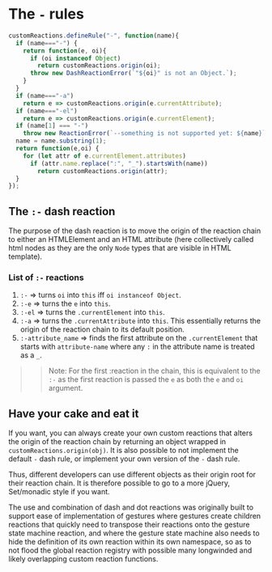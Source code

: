 # The `-` rules

```js
customReactions.defineRule("-", function(name){
  if (name==="-") {
    return function(e, oi){
      if (oi instanceof Object)
        return customReactions.origin(oi);
      throw new DashReactionError(`"${oi}" is not an Object.`);
    }
  }
  if (name==="-a")
    return e => customReactions.origin(e.currentAttribute);
  if (name==="-el")
    return e => customReactions.origin(e.currentElement);
  if (name[1] === "-")
    throw new ReactionError(`--something is not supported yet: ${name}`);
  name = name.substring(1);
  return function(e,oi) {
    for (let attr of e.currentElement.attributes)
      if (attr.name.replace(":", "_").startsWith(name))
        return customReactions.origin(attr);
  }
});
```

## The `:-` dash reaction

The purpose of the dash reaction is to move the origin of the reaction chain to either an HTMLElement and an HTML attribute (here collectively called html nodes as they are the only `Node` types that are visible in HTML template).

### List of `:-` reactions

1. `:-` => turns `oi` into `this` iff `oi instanceof Object`.
2. `:-e` => turns the `e` into `this`.
3. `:-el` => turns the `.currentElement` into `this`.
4. `:-a` => turns the `.currentAttribute` into `this`. This essentially returns the origin of the reaction chain to its default position.
5. `:-attribute_name` => finds the first attribute on the `.currentElement` that starts with `attribute-name` where any `:` in the attribute name is treated as a `_`.

>> Note: For the first :reaction in the chain, this is equivalent to the `:-` as the first reaction is passed the `e` as both the `e` and `oi` argument.

## Have your cake and eat it

If you want, you can always create your own custom reactions that alters the origin of the reaction chain by returning an object wrapped in `customReactions.origin(obj)`. It is also possible to not implement the default `-` dash rule, or implement your own version of the `-` dash rule.

Thus, different developers can use different objects as their origin root for their reaction chain. It is therefore possible to go to a more jQuery, Set/monadic style if you want. 

The use and combination of dash and dot reactions was originally built to support ease of implementation of gestures where gestures create children reactions that quickly need to transpose their reactions onto the gesture state machine reaction, and where the gesture state machine also needs to hide the definition of its own reaction within its own namespace, so as to not flood the global reaction registry with possible many longwinded and likely overlapping custom reaction functions.
